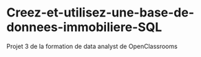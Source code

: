 # Creez-et-utilisez-une-base-de-donnees-immobiliere-SQL
Projet 3 de la formation de data analyst de OpenClassrooms
